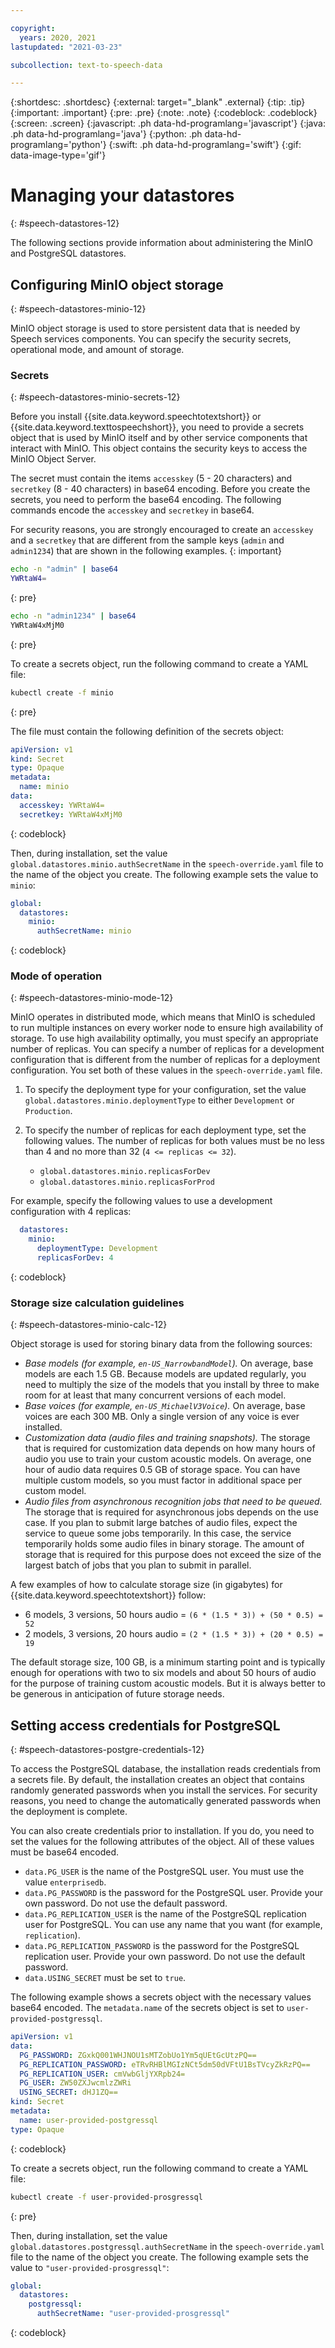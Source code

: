 ```yaml
---

copyright:
  years: 2020, 2021
lastupdated: "2021-03-23"

subcollection: text-to-speech-data

---
```


{:shortdesc: .shortdesc}
{:external: target="_blank" .external}
{:tip: .tip}
{:important: .important}
{:pre: .pre}
{:note: .note}
{:codeblock: .codeblock}
{:screen: .screen}
{:javascript: .ph data-hd-programlang='javascript'}
{:java: .ph data-hd-programlang='java'}
{:python: .ph data-hd-programlang='python'}
{:swift: .ph data-hd-programlang='swift'}
{:gif: data-image-type='gif'}

# Managing your datastores
{: #speech-datastores-12}

The following sections provide information about administering the MinIO and PostgreSQL datastores.

## Configuring MinIO object storage
{: #speech-datastores-minio-12}

MinIO object storage is used to store persistent data that is needed by Speech services components. You can specify the security secrets, operational mode, and amount of storage.

### Secrets
{: #speech-datastores-minio-secrets-12}

Before you install {{site.data.keyword.speechtotextshort}} or {{site.data.keyword.texttospeechshort}}, you need to provide a secrets object that is used by MinIO itself and by other service components that interact with MinIO. This object contains the security keys to access the MinIO Object Server.

The secret must contain the items `accesskey` (5 - 20 characters) and `secretkey` (8 - 40 characters) in base64 encoding. Before you create the secrets, you need to perform the base64 encoding. The following commands encode the `accesskey` and `secretkey` in base64.

For security reasons, you are strongly encouraged to create an `accesskey` and a `secretkey` that are different from the sample keys (`admin` and `admin1234`) that are shown in the following examples.
{: important}

```bash
echo -n "admin" | base64
YWRtaW4=
```
{: pre}

```bash
echo -n "admin1234" | base64
YWRtaW4xMjM0
```
{: pre}

To create a secrets object, run the following command to create a YAML file:

```bash
kubectl create -f minio
```
{: pre}

The file must contain the following definition of the secrets object:

```yaml
apiVersion: v1
kind: Secret
type: Opaque
metadata:
  name: minio
data:
  accesskey: YWRtaW4=
  secretkey: YWRtaW4xMjM0
```
{: codeblock}

Then, during installation, set the value `global.datastores.minio.authSecretName` in the `speech-override.yaml` file to the name of the object you create. The following example sets the value to `minio`:

```yaml
global:
  datastores:
    minio:
      authSecretName: minio
```
{: codeblock}

### Mode of operation
{: #speech-datastores-minio-mode-12}

MinIO operates in distributed mode, which means that MinIO is scheduled to run multiple instances on every worker node to ensure high availability of storage. To use high availability optimally, you must specify an appropriate number of replicas. You can specify a number of replicas for a development configuration that is different from the number of replicas for a deployment configuration. You set both of these values in the `speech-override.yaml` file.

1.  To specify the deployment type for your configuration, set the value `global.datastores.minio.deploymentType` to either `Development` or `Production`.
2. To specify the number of replicas for each deployment type, set the following values. The number of replicas for both values must be no less than 4 and no more than 32 (`4 <= replicas <= 32`).

    -   `global.datastores.minio.replicasForDev`
    -   `global.datastores.minio.replicasForProd`

For example, specify the following values to use a development configuration with 4 replicas:

```yaml
  datastores:
    minio:
      deploymentType: Development
      replicasForDev: 4
```
{: codeblock}

### Storage size calculation guidelines
{: #speech-datastores-minio-calc-12}

Object storage is used for storing binary data from the following sources:

-   *Base models (for example, `en-US_NarrowbandModel`).* On average, base models are each 1.5 GB. Because models are updated regularly, you need to multiply the size of the models that you install by three to make room for at least that many concurrent versions of each model.
-   *Base voices (for example, `en-US_MichaelV3Voice`).* On average, base voices are each 300 MB. Only a single version of any voice is ever installed.
-   *Customization data (audio files and training snapshots).* The storage that is required for customization data depends on how many hours of audio you use to train your custom acoustic models. On average, one hour of audio data requires 0.5 GB of storage space. You can have multiple custom models, so you must factor in additional space per custom model.
-   *Audio files from asynchronous recognition jobs that need to be queued.* The storage that is required for asynchronous jobs depends on the use case. If you plan to submit large batches of audio files, expect the service to queue some jobs temporarily. In this case, the service temporarily holds some audio files in binary storage. The amount of storage that is required for this purpose does not exceed the size of the largest batch of jobs that you plan to submit in parallel.

A few examples of how to calculate storage size (in gigabytes) for {{site.data.keyword.speechtotextshort}} follow:

-   6 models, 3 versions, 50 hours audio = `(6 * (1.5 * 3)) + (50 * 0.5) = 52`
-   2 models, 3 versions, 20 hours audio = `(2 * (1.5 * 3)) + (20 * 0.5) = 19`

The default storage size, 100 GB, is a minimum starting point and is typically enough for operations with two to six models and about 50 hours of audio for the purpose of training custom acoustic models. But it is always better to be generous in anticipation of future storage needs.

## Setting access credentials for PostgreSQL
{: #speech-datastores-postgre-credentials-12}

To access the PostgreSQL database, the installation reads credentials from a secrets file. By default, the installation creates an object that contains randomly generated passwords when you install the services. For security reasons, you need to change the automatically generated passwords when the deployment is complete.

You can also create credentials prior to installation. If you do, you need to set the values for the following attributes of the object. All of these values must be base64 encoded.

-   `data.PG_USER` is the name of the PostgreSQL user. You must use the value `enterprisedb`.
-   `data.PG_PASSWORD` is the password for the PostgreSQL user. Provide your own password. Do not use the default password.
-   `data.PG_REPLICATION_USER` is the name of the PostgreSQL replication user for PostgreSQL. You can use any name that you want (for example, `replication`).
-   `data.PG_REPLICATION_PASSWORD` is the password for the PostgreSQL replication user. Provide your own password. Do not use the default password.
-   `data.USING_SECRET` must be set to `true`.

The following example shows a secrets object with the necessary values base64 encoded. The `metadata.name` of the secrets object is set to `user-provided-postgressql`.

```yaml
apiVersion: v1
data:
  PG_PASSWORD: ZGxkQ001WHJNOU1sMTZobUo1Ym5qUEtGcUtzPQ==
  PG_REPLICATION_PASSWORD: eTRvRHBlMGIzNCt5dm50dVFtU1BsTVcyZkRzPQ==
  PG_REPLICATION_USER: cmVwbGljYXRpb24=
  PG_USER: ZW50ZXJwcmlzZWRi
  USING_SECRET: dHJ1ZQ==
kind: Secret
metadata:
  name: user-provided-postgressql
type: Opaque
```
{: codeblock}

To create a secrets object, run the following command to create a YAML file:

```bash
kubectl create -f user-provided-prosgressql
```
{: pre}

Then, during installation, set the value `global.datastores.postgressql.authSecretName` in the `speech-override.yaml` file to the name of the object you create. The following example sets the value to `"user-provided-prosgressql"`:

```yaml
global:
  datastores:
    postgressql:
      authSecretName: "user-provided-prosgressql"
```
{: codeblock}
